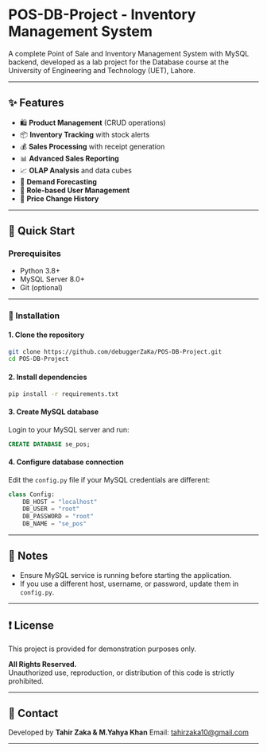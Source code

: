 
# POS-DB-Project - Inventory Management System

A complete Point of Sale and Inventory Management System with MySQL backend, developed as a lab project for the Database course at the University of Engineering and Technology (UET), Lahore.

---

## ✨ Features

- 🛍️ **Product Management** (CRUD operations)
- 📦 **Inventory Tracking** with stock alerts
- 💰 **Sales Processing** with receipt generation
- 📊 **Advanced Sales Reporting**
- 📈 **OLAP Analysis** and data cubes
- 🔮 **Demand Forecasting**
- 👥 **Role-based User Management**
- 📅 **Price Change History**

---

## 🚀 Quick Start

### Prerequisites

- Python 3.8+
- MySQL Server 8.0+
- Git (optional)

---

### 🔧 Installation

#### 1. Clone the repository

```bash
git clone https://github.com/debuggerZaKa/POS-DB-Project.git
cd POS-DB-Project
```

#### 2. Install dependencies

```bash
pip install -r requirements.txt
```

#### 3. Create MySQL database

Login to your MySQL server and run:

```sql
CREATE DATABASE se_pos;
```

#### 4. Configure database connection

Edit the `config.py` file if your MySQL credentials are different:

```python
class Config:
    DB_HOST = "localhost"
    DB_USER = "root"
    DB_PASSWORD = "root"
    DB_NAME = "se_pos"
```

---

## 📌 Notes

- Ensure MySQL service is running before starting the application.
- If you use a different host, username, or password, update them in `config.py`.


---

## ❗ License

This project is provided for demonstration purposes only.

**All Rights Reserved.**  
Unauthorized use, reproduction, or distribution of this code is strictly prohibited.


---

## 📧 Contact

Developed by **Tahir Zaka & M.Yahya Khan** 
Email: tahirzaka10@gmail.com

---

